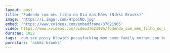 ```yaml
---
layout: post
title: "Fodendo com meu filho no Dia das Mães (Nikki Brooks)"
image: 'https://i.imgur.com/HTpoCND.jpg'
embed: 'https://www.xvideos.com/embedframe/37621905'
video: https://www.xvideos.com/video37621905/fodendo_com_meu_filho_no_dia_das_maes_nikki_brooks_
duracao: 1022
tags: 'cum sex pussy blowjob pussyfucking mom sexo family mother son brasil taboo filho nikki-brooks prono-com-legenda'
pornstars: 'nikki-brooks'
---
```

